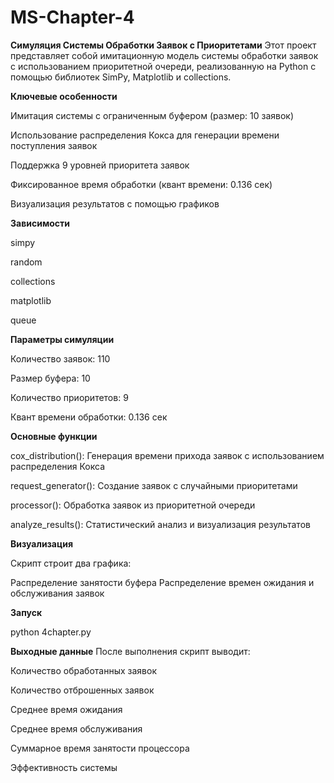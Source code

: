 ﻿# MS-Chapter-4
**Симуляция Системы Обработки Заявок с Приоритетами**
Этот проект представляет собой имитационную модель системы обработки заявок с использованием приоритетной очереди, реализованную на Python с помощью библиотек SimPy, Matplotlib и collections.

**Ключевые особенности**

Имитация системы с ограниченным буфером (размер: 10 заявок)

Использование распределения Кокса для генерации времени поступления заявок

Поддержка 9 уровней приоритета заявок

Фиксированное время обработки (квант времени: 0.136 сек)

Визуализация результатов с помощью графиков

**Зависимости**

simpy

random

collections

matplotlib

queue

****Параметры симуляции****

Количество заявок: 110

Размер буфера: 10

Количество приоритетов: 9

Квант времени обработки: 0.136 сек


**Основные функции**

cox_distribution(): Генерация времени прихода заявок с использованием распределения Кокса

request_generator(): Создание заявок с случайными приоритетами

processor(): Обработка заявок из приоритетной очереди

analyze_results(): Статистический анализ и визуализация результатов


**Визуализация**

Скрипт строит два графика:

Распределение занятости буфера
Распределение времен ожидания и обслуживания заявок

**Запуск**

python 4chapter.py

**Выходные данные**
После выполнения скрипт выводит:

Количество обработанных заявок

Количество отброшенных заявок

Среднее время ожидания

Среднее время обслуживания

Суммарное время занятости процессора

Эффективность системы
